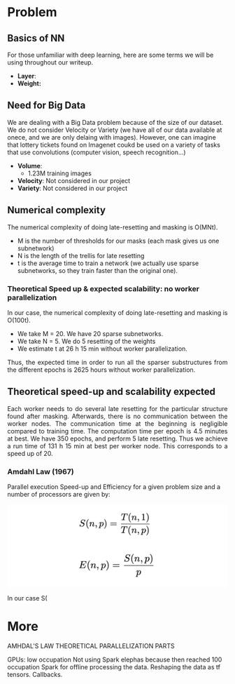 # Problem

## Basics of NN

For those unfamiliar with deep learning, here are some terms we will be using throughout our writeup.

- **Layer**:  
- **Weight:** 

## Need for Big Data

We are dealing with a Big Data problem because of the size of our dataset. We do not consider Velocity or Variety (we have all of our data available at onece, and we are only delaing with images). However, one can imagine that lottery tickets found on Imagenet coukd be used on a variety of tasks that use convolutions (computer vision, speech recognition...)

- **Volume**: 
     -  1.23M training images
- **Velocity**: Not considered in our project 
- **Variety**: Not considered in our project

## Numerical complexity

The numerical complexity of doing late-resetting and masking is O(MNt). 

- M is the number of thresholds for our masks (each mask gives us one subnetwork)
- N is the length of the trellis for late resetting  
- t is the average time to train a network (we actually use sparse subnetworks, so they train faster than the original one).

### Theoretical Speed up & expected scalability: no worker parallelization

<p align="justify"> In our case, the numerical complexity of doing late-resetting and masking is O(100t). </p>

- We take M = 20. We have 20 sparse subnetworks.
- We take N = 5. We do 5 resetting of the weights
- We estimate t at 26 h 15 min without worker parallelization. 

<p align="justify"> Thus, the expected time in order to run all the sparser substructures from the different epochs is 
2625 hours without worker parallelization. </p>


## Theoretical speed-up and scalability expected


<p align="justify"> Each worker needs to do several late resetting for the particular structure found after masking. Afterwards, there is no communication between the worker nodes. The communication time at the beginning is negligible compared to training time. The computation time per epoch is 4.5 minutes at best. We have 350 epochs, and perform 5 late resetting. Thus we achieve a run time of 131 h 15 min at best per worker node. This corresponds to a speed up of 20. </p> 

### Amdahl Law (1967)

Parallel execution Speed-up and Efficiency for a given problem size and a number of processors are given by:

![](Eqns.png)

In our case S(

# More

AMHDAL'S LAW
THEORETICAL PARALLELIZATION PARTS 


GPUs: low occupation
Not using Spark elephas because then reached 100 occupation
Spark for offline processing the data. Reshaping the data as tf tensors.
Callbacks.

